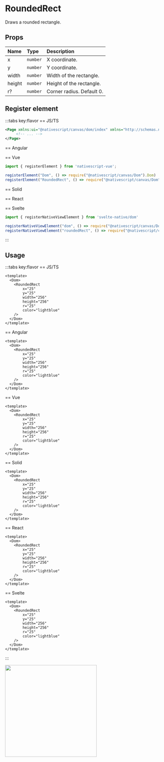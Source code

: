 # RoundedRect

Draws a rounded rectangle.


## Props

| Name   | Type     | Description               |
| :----- | :------- | :------------------------ |
| x      | `number` | X coordinate.             |
| y      | `number` | Y coordinate.             |
| width  | `number` | Width of the rectangle.   |
| height | `number` | Height of the rectangle.  |
| r?     | `number` | Corner radius. Default 0. |


## Register element
:::tabs key:flavor
== JS/TS

```xml
<Page xmlns:ui="@nativescript/canvas/dom/index" xmlns="http://schemas.nativescript.org/tns.xsd">
     <!-- ... -->
</Page>
```

== Angular


== Vue

```ts
import { registerElement } from 'nativescript-vue';

registerElement("Dom", () => require("@nativescript/canvas/Dom").Dom)
registerElement("RoundedRect", () => require("@nativescript/canvas/Dom").RoundedRect)
```

== Solid


== React


== Svelte

```ts
import { registerNativeViewElement } from 'svelte-native/dom'

registerNativeViewElement("dom", () => require("@nativescript/canvas/Dom").Dom)
registerNativeViewElement("roundedRect", () => require("@nativescript/canvas/Dom").RoundedRect)
```

:::

## Usage

:::tabs key:flavor
== JS/TS

```vue
<template>
  <Dom>
    <RoundedRect 
        x="25" 
        y="25"
        width="256" 
        height="256" 
        r="25" 
        color="lightblue" 
    />  
  </Dom>
</template>
```

== Angular

```vue
<template>
  <Dom>
    <RoundedRect 
        x="25" 
        y="25"
        width="256" 
        height="256" 
        r="25" 
        color="lightblue" 
    />  
  </Dom>
</template>
```

== Vue

```vue
<template>
  <Dom>
    <RoundedRect 
        x="25" 
        y="25"
        width="256" 
        height="256" 
        r="25" 
        color="lightblue" 
    />  
  </Dom>
</template>
```

== Solid

```vue
<template>
  <Dom>
    <RoundedRect 
        x="25" 
        y="25"
        width="256" 
        height="256" 
        r="25" 
        color="lightblue" 
    />  
  </Dom>
</template>
```

== React

```vue
<template>
  <Dom>
    <RoundedRect 
        x="25" 
        y="25"
        width="256" 
        height="256" 
        r="25" 
        color="lightblue" 
    />  
  </Dom>
</template>
```

== Svelte

```vue
<template>
  <Dom>
    <RoundedRect 
        x="25" 
        y="25"
        width="256" 
        height="256" 
        r="25" 
        color="lightblue" 
    />
  </Dom>
</template>
```

:::

<img height="300px" width="300px" style="margin-bottom: 12px;" src="/img/rounded_rect.webp"/>
